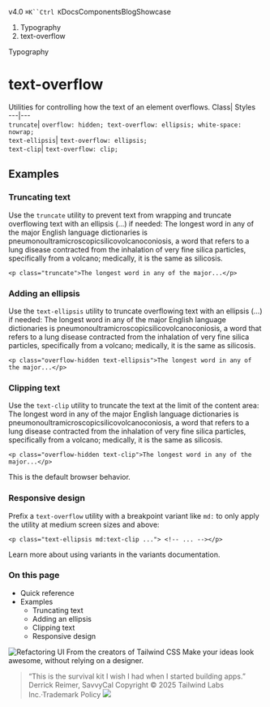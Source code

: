v4.0
`⌘K``Ctrl K`DocsComponentsBlogShowcase
  1. Typography
  2. text-overflow


Typography
# text-overflow
Utilities for controlling how the text of an element overflows.
Class| Styles  
---|---  
`truncate`| `overflow: hidden; text-overflow: ellipsis; white-space: nowrap;`  
`text-ellipsis`| `text-overflow: ellipsis;`  
`text-clip`| `text-overflow: clip;`  
## Examples
### Truncating text
Use the `truncate` utility to prevent text from wrapping and truncate overflowing text with an ellipsis (…) if needed:
The longest word in any of the major English language dictionaries is pneumonoultramicroscopicsilicovolcanoconiosis, a word that refers to a lung disease contracted from the inhalation of very fine silica particles, specifically from a volcano; medically, it is the same as silicosis.
```
<p class="truncate">The longest word in any of the major...</p>
```

### Adding an ellipsis
Use the `text-ellipsis` utility to truncate overflowing text with an ellipsis (…) if needed:
The longest word in any of the major English language dictionaries is pneumonoultramicroscopicsilicovolcanoconiosis, a word that refers to a lung disease contracted from the inhalation of very fine silica particles, specifically from a volcano; medically, it is the same as silicosis.
```
<p class="overflow-hidden text-ellipsis">The longest word in any of the major...</p>
```

### Clipping text
Use the `text-clip` utility to truncate the text at the limit of the content area:
The longest word in any of the major English language dictionaries is pneumonoultramicroscopicsilicovolcanoconiosis, a word that refers to a lung disease contracted from the inhalation of very fine silica particles, specifically from a volcano; medically, it is the same as silicosis.
```
<p class="overflow-hidden text-clip">The longest word in any of the major...</p>
```

This is the default browser behavior.
### Responsive design
Prefix a `text-overflow` utility with a breakpoint variant like `md:` to only apply the utility at medium screen sizes and above:
```
<p class="text-ellipsis md:text-clip ..."> <!-- ... --></p>
```

Learn more about using variants in the variants documentation.
### On this page
  * Quick reference
  * Examples
    * Truncating text
    * Adding an ellipsis
    * Clipping text
    * Responsive design


![Refactoring UI](https://tailwindcss.com/_next/image?url=%2F_next%2Fstatic%2Fmedia%2Fbook-promo.27d91093.png&w=256&q=75)
From the creators of Tailwind CSS
Make your ideas look awesome, without relying on a designer.
> “This is the survival kit I wish I had when I started building apps.”
> Derrick Reimer, SavvyCal
Copyright © 2025 Tailwind Labs Inc.·Trademark Policy
![](https://cdn.usefathom.com/?h=https%3A%2F%2Ftailwindcss.com&p=%2Fdocs%2Ftext-overflow&r=&sid=PMFMDJGK&qs=%7B%7D&cid=28334895)
